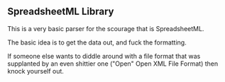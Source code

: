 SpreadsheetML Library
---------------------

This is a very basic parser for the scourage that is SpreadsheetML.

The basic idea is to get the data out, and fuck the formatting.

If someone else wants to diddle around with a file format that was supplanted by an even shittier one ("Open" Open XML File Format) then knock yourself out.

